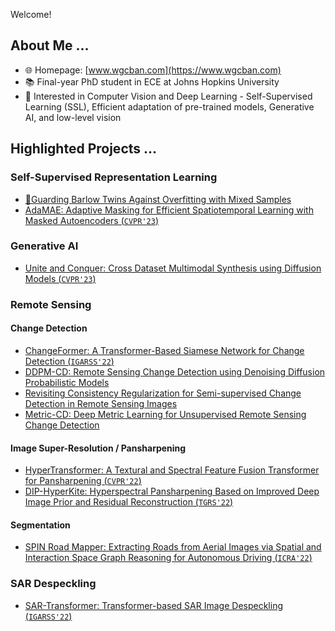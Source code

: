 Welcome!

## About Me ...

- 🌐 Homepage: [www.wgcban.com](https://www.wgcban.com)
- 📚 Final-year PhD student in ECE at Johns Hopkins University
- 👀 Interested in Computer Vision and Deep Learning - Self-Supervised Learning (SSL), Efficient adaptation of pre-trained models, Generative AI, and low-level vision

## Highlighted Projects ...

### Self-Supervised Representation Learning
- [🚨Guarding Barlow Twins Against Overfitting with Mixed Samples](https://github.com/wgcban/mix-bt)
- [AdaMAE: Adaptive Masking for Efficient Spatiotemporal Learning with Masked Autoencoders (`CVPR'23`)](https://github.com/wgcban/adamae)

### Generative AI
- [Unite and Conquer: Cross Dataset Multimodal Synthesis using Diffusion Models (`CVPR'23`)](https://github.com/Nithin-GK/UniteandConquer)

### Remote Sensing
#### Change Detection
- [ChangeFormer: A Transformer-Based Siamese Network for Change Detection (`IGARSS'22`)](https://github.com/wgcban/ChangeFormer)
- [DDPM-CD: Remote Sensing Change Detection using Denoising Diffusion Probabilistic Models](https://github.com/wgcban/ddpm-cd)
- [Revisiting Consistency Regularization for Semi-supervised Change Detection in Remote Sensing Images](https://github.com/wgcban/SemiCD)
- [Metric-CD: Deep Metric Learning for Unsupervised Remote Sensing Change Detection](https://github.com/wgcban/Metric-CD)

#### Image Super-Resolution / Pansharpening
- [HyperTransformer: A Textural and Spectral Feature Fusion Transformer for Pansharpening (`CVPR'22`)](https://github.com/wgcban/HyperTransformer)
- [DIP-HyperKite: Hyperspectral Pansharpening Based on Improved Deep Image Prior and Residual Reconstruction  (`TGRS'22`)](https://github.com/wgcban/DIP-HyperKite)

#### Segmentation
- [SPIN Road Mapper: Extracting Roads from Aerial Images via Spatial and Interaction Space Graph Reasoning for Autonomous Driving (`ICRA'22`)](https://github.com/wgcban/SPIN_RoadMapper)

### SAR Despeckling
- [SAR-Transformer: Transformer-based SAR Image Despeckling (`IGARSS'22`)](https://github.com/malshaV/sar_transformer)
